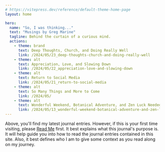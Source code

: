 ```yaml
---
# https://vitepress.dev/reference/default-theme-home-page
layout: home

hero:
  name: "So, I was thinking..."
  text: "Musings by Greg Marine"
  tagline: Behind the curtain of a curious mind.
  actions:
    - theme: brand
      text: Deep Thoughts, Church, and Doing Really Well
      link: /2024/05/23_deep-thoughts-church-and-doing-really-well
    - theme: alt
      text: Appreciation, Love, and Slowing Down
      link: /2024/05/22_appreciation-love-and-slowing-down
    - theme: alt
      text: Return to Social Media
      link: /2024/05/21_return-to-social-media
    - theme: alt
      text: So Many Things and More to Come
      link: /2024/05/
    - theme: alt
      text: Wonderful Weekend, Botanical Adventure, and Zen Luck Needed
      link: /2024/05/13_wonderful-weekend-botanical-adventure-and-zen-luck-needed
---
```


Above, you'll find my latest journal entries. However, if this is your first time visiting, please [Read Me](read-me) first. It best explains what this journal's purpose is. It will help guide you into how to read the journal entries contained in this site. Also, it best defines who I am to give some context as you read along on my journey.